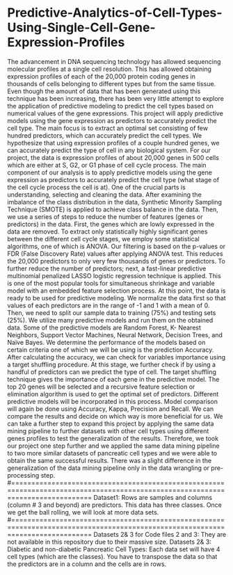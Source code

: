 # Predictive-Analytics-of-Cell-Types-Using-Single-Cell-Gene-Expression-Profiles
The advancement in DNA sequencing technology has allowed sequencing molecular profiles at a single cell resolution. This has allowed obtaining expression profiles of each of the 20,000 protein coding genes in thousands of cells belonging to different types but from the same tissue. Even though the amount of data that has been generated using this technique has been increasing, there has been very little attempt to explore the application of predictive modeling to predict the cell types based on numerical values of the gene expressions. This project will apply predictive models using the gene expression as predictors to accurately predict the cell type. The main focus is to extract an optimal set consisting of few hundred predictors, which can accurately predict the cell types. We hypothesize that using expression profiles of a couple hundred genes, we can accurately predict the type of cell in any biological system.
For our project, the data is expression profiles of about 20,000 genes in 500 cells which are either at S, G2, or G1 phase of cell cycle process. The main component of our analysis is to apply predictive models using the gene expression as predictors to accurately predict the cell type (what stage of the cell cycle process the cell is at). One of the crucial parts is understanding, selecting and cleaning the data. After examining the imbalance of the class distribution in the data, Synthetic Minority Sampling Technique (SMOTE) is applied to achieve class balance in the data. Then, we use a series of steps to reduce the number of features (genes or predictors) in the data. First, the genes which are lowly expressed in the data are removed. To extract only statistically highly significant genes between the different cell cycle stages, we employ some statistical algorithms, one of which is ANOVA. Our filtering is based on the p-values or FDR (False Discovery Rate) values after applying ANOVA test. This reduces the 20,000 predictors to only very few thousands of genes or predictors. 
To further reduce the number of predictors; next, a fast-linear predictive multinomial penalized LASSO logistic regression technique is applied. This is one of the most popular tools for simultaneous shrinkage and variable model with an embedded feature selection process. At this point, the data is ready to be used for predictive modeling. We normalize the data first so that values of each predictors are in the range of -1 and 1 with a mean of 0. Then, we need to split our sample data to training (75%) and testing sets (25%). We utilize many predictive models and run them on the obtained data. Some of the predictive models are Random Forest, K- Nearest Neighbors, Support Vector Machines, Neural Network, Decision Trees, and Naïve Bayes.
We determine the performance of the models based on certain criteria one of which we will be using is the prediction Accuracy. After calculating the accuracy, we can check for variables importance using a target shuffling procedure. At this stage, we further check if by using a handful of predictors can we predict the type of cell. The target shuffling technique gives the importance of each gene in the predictive model. The top 20 genes will be selected and a recursive feature selection or elimination algorithm is used to get the optimal set of predictors. Different predictive models will be incorporated in this process. Model comparison will again be done using Accuracy, Kappa, Precision and Recall. We can compare the results and decide on which way is more beneficial for us. We can take a further step to expand this project by applying the same data mining pipeline to further datasets with other cell types using different genes profiles to test the generalization of the results. Therefore, we took our project one step further and we applied the same data mining pipeline to two more similar datasets of pancreatic cell types and we were able to obtain the same successful results. There was a slight difference in the generalization of the data mining pipeline only in the data wrangling or pre-processing step.
#================================================================================================================================
Dataset1: Rows are samples and columns (column # 3 and beyond) are predictors. This data has three classes. Once we get the ball rolling, we will look at more data sets.
#================================================================================================================================
Datasets 2& 3 for Code files 2 and 3: They are not available in this repository due to their massive size.
Datasets 2& 3: Diabetic and non-diabetic Pancreatic Cell Types: Each data set will have 4 cell types (which are the classes). You have to transpose the data so that the predictors are in a column and the cells are in rows.
